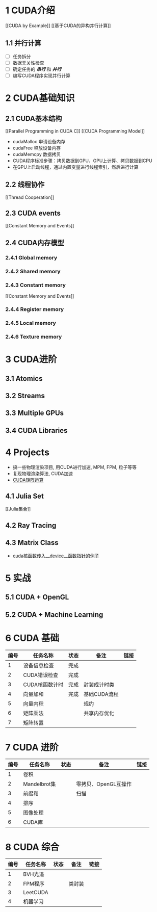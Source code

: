 # 1 CUDA介绍
[[CUDA by Example]]
[[基于CUDA的异构并行计算]]

## 1.1 并行计算

- [ ] 任务拆分
- [ ] 数据无关性检查
- [ ] 确定任务的 ***串行*** 和 ***并行***
- [ ] 编写CUDA程序实现并行计算

# 2 CUDA基础知识
## 2.1 CUDA基本结构
[[Parallel Programming in CUDA C]]
[[CUDA Programming Model]]

- cudaMalloc 申请设备内存
- cudaFree 释放设备内存
- cudaMemcpy 数据拷贝
- CUDA程序标准步骤：拷贝数据到GPU、GPU上计算、拷贝数据到CPU
- 在GPU上启动线程，通过内置变量进行线程索引，然后进行计算

## 2.2 线程协作
[[Thread Cooperation]]

## 2.3 CUDA events
[[Constant Memory and Events]]
## 2.4 CUDA内存模型
### 2.4.1 Global memory
### 2.4.2 Shared memory

### 2.4.3 Constant memory
[[Constant Memory and Events]]
### 2.4.4 Register memory
### 2.4.5 Local memory
### 2.4.6 Texture memory

# 3 CUDA进阶
## 3.1 Atomics
## 3.2 Streams

## 3.3 Multiple GPUs
## 3.4 CUDA Libraries

# 4 Projects
- 搞一些物理渲染项目, 用CUDA进行加速, MPM, FPM, 粒子等等
- 复现物理渲染算法, CUDA加速
- [CUDA矩阵运算](https://zhuanlan.zhihu.com/p/573271688)
## 4.1 Julia Set
[[Julia集合]]
## 4.2 Ray Tracing
## 4.3 Matrix Class

- [cuda核函数传入__device__函数指针的例子](https://blog.csdn.net/qq_39148922/article/details/118584059)
# 5 实战
## 5.1 CUDA + OpenGL


## 5.2 CUDA + Machine Learning


# 6 CUDA 基础
| 编号  | 任务名称      | 状态  | 备注       | 链接  |
| --- | --------- | --- | -------- | --- |
| 1   | 设备信息检查    | 完成  |          |     |
| 2   | CUDA错误检查  | 完成  |          |     |
| 3   | CUDA核函数计时 | 完成  | 封装成计时类   |     |
| 4   | 向量加和      | 完成  | 基础CUDA流程 |     |
| 5   | 向量内积      |     | 规约       |     |
| 6   | 矩阵乘法      |     | 共享内存优化   |     |
| 7   | 矩阵转置      |     |          |     |

# 7 CUDA 进阶
| 编号  | 任务名称        | 状态  | 备注            | 链接  |
| --- | ----------- | --- | ------------- | --- |
| 1   | 卷积          |     |               |     |
| 2   | Mandelbrot集 |     | 零拷贝、OpenGL互操作 |     |
| 3   | 前缀和         |     | 扫描            |     |
| 4   | 排序          |     |               |     |
| 5   | 图像处理        |     |               |     |
| 6   | CUDA库       |     |               |     |

# 8 CUDA 综合

| 编号  | 任务名称     | 状态  | 备注  | 链接  |
| --- | -------- | --- | --- | --- |
| 1   | BVH光追    |     |     |     |
| 2   | FPM程序    |     | 类封装 |     |
| 3   | LeetCUDA |     |     |     |
| 4   | 机器学习     |     |     |     |

